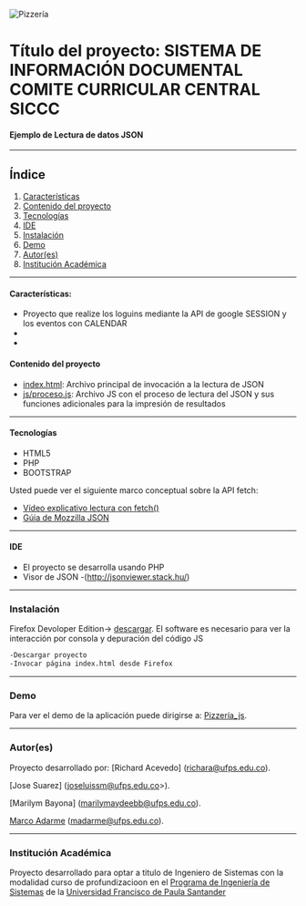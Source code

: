 ![Pizzería](http://www.madarme.co/portada-web.png)
# Título del proyecto: SISTEMA DE INFORMACIÓN DOCUMENTAL COMITE CURRICULAR CENTRAL SICCC

#### Ejemplo de Lectura de datos JSON 
***
## Índice
1. [Características](#caracter-sticas-)
2. [Contenido del proyecto](#contenido-del-proyecto)
3. [Tecnologías](#tecnologías)
4. [IDE](#ide)
5. [Instalación](#instalación)
6. [Demo](#demo)
7. [Autor(es)](#autores)
8. [Institución Académica](#institución-académica)
***
#### Características:

  - Proyecto que realize los loguins  mediante la API de google SESSION y los eventos con CALENDAR   
  - 
  - 
  #### Contenido del proyecto
  - [index.html](https://gitlab.com/programacion-web---i-sem-2019/lectura-json-ii-2020-pizzeria/-/blob/master/index.html): Archivo principal de invocación a la lectura de JSON
  - [js/proceso.js](https://gitlab.com/programacion-web---i-sem-2019/lectura-json-ii-2020-pizzeria/-/blob/master/js/proceso.js): Archivo JS con el proceso de lectura del JSON y sus funciones adicionales para la impresión de resultados

***
#### Tecnologías

  - HTML5
  - PHP
  - BOOTSTRAP

Usted puede ver el siguiente marco conceptual sobre la API fetch:

  - [Vídeo explicativo lectura con fetch()](https://www.youtube.com/watch?v=DP7Hkr2ss_I)
  - [Gúia de Mozzilla JSON](https://developer.mozilla.org/es/docs/Learn/JavaScript/Objects/JSON)
  
  ***
#### IDE

- El proyecto se desarrolla usando PHP 
- Visor de JSON -(http://jsonviewer.stack.hu/)

***
### Instalación

Firefox Devoloper Edition-> [descargar](https://www.mozilla.org/es-ES/firefox/developer/).
El software es necesario para ver la interacción por consola y depuración del código JS


```sh
-Descargar proyecto
-Invocar página index.html desde Firefox 
```

***
### Demo

Para ver el demo de la aplicación puede dirigirse a: [Pizzería_js](http://ufps30.madarme.co/json_pizza/).

***
### Autor(es)
Proyecto desarrollado por: 
[Richard Acevedo] (<richara@ufps.edu.co>).

[Jose Suarez] (joseluissm@ufps.edu.co>).

[Marilym Bayona] (<marilymaydeebb@ufps.edu.co>).


[Marco Adarme] (<madarme@ufps.edu.co>).


***
### Institución Académica   
Proyecto desarrollado para optar a titulo de Ingeniero de Sistemas con la modalidad curso de profundizacioon en el  [Programa de Ingeniería de Sistemas] de la [Universidad Francisco de Paula Santander]


   [Marco Adarme]: <http://madarme.co>
   [Programa de Ingeniería de Sistemas]:<https://ingsistemas.cloud.ufps.edu.co/>
   [Universidad Francisco de Paula Santander]:<https://ww2.ufps.edu.co/>
   

  

